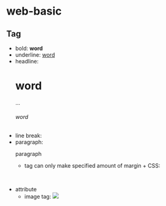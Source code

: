 # web-basic
## Tag
* bold: <strong>word</strong>
* underline: <u>word</u>
* headline: <h1>word</h1> ... <h6>word</h6>
* line break: <br>
* paragraph: <p>paragraph</p>
    + <p></p> tag can only make specified amount of margin 
        + CSS: <p style="margin-top:45px;">
* attribute
    + image tag: <img src="a.jpg" width="n%">
